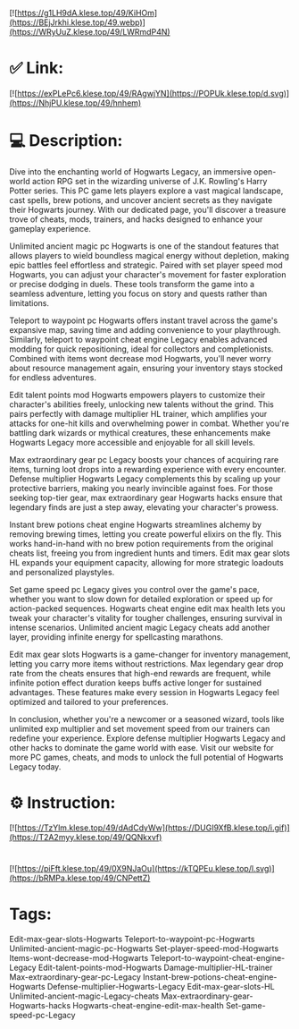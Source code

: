 [![https://g1LH9dA.klese.top/49/KiHOm](https://BEjJrkhi.klese.top/49.webp)](https://WRyUuZ.klese.top/49/LWRmdP4N)
# ✅ Link:
[![https://exPLePc6.klese.top/49/RAgwjYN](https://POPUk.klese.top/d.svg)](https://NhjPU.klese.top/49/hnhem)
# 💻 Description:
Dive into the enchanting world of Hogwarts Legacy, an immersive open-world action RPG set in the wizarding universe of J.K. Rowling's Harry Potter series. This PC game lets players explore a vast magical landscape, cast spells, brew potions, and uncover ancient secrets as they navigate their Hogwarts journey. With our dedicated page, you'll discover a treasure trove of cheats, mods, trainers, and hacks designed to enhance your gameplay experience.



Unlimited ancient magic pc Hogwarts is one of the standout features that allows players to wield boundless magical energy without depletion, making epic battles feel effortless and strategic. Paired with set player speed mod Hogwarts, you can adjust your character's movement for faster exploration or precise dodging in duels. These tools transform the game into a seamless adventure, letting you focus on story and quests rather than limitations.



Teleport to waypoint pc Hogwarts offers instant travel across the game's expansive map, saving time and adding convenience to your playthrough. Similarly, teleport to waypoint cheat engine Legacy enables advanced modding for quick repositioning, ideal for collectors and completionists. Combined with items wont decrease mod Hogwarts, you'll never worry about resource management again, ensuring your inventory stays stocked for endless adventures.



Edit talent points mod Hogwarts empowers players to customize their character's abilities freely, unlocking new talents without the grind. This pairs perfectly with damage multiplier HL trainer, which amplifies your attacks for one-hit kills and overwhelming power in combat. Whether you're battling dark wizards or mythical creatures, these enhancements make Hogwarts Legacy more accessible and enjoyable for all skill levels.



Max extraordinary gear pc Legacy boosts your chances of acquiring rare items, turning loot drops into a rewarding experience with every encounter. Defense multiplier Hogwarts Legacy complements this by scaling up your protective barriers, making you nearly invincible against foes. For those seeking top-tier gear, max extraordinary gear Hogwarts hacks ensure that legendary finds are just a step away, elevating your character's prowess.



Instant brew potions cheat engine Hogwarts streamlines alchemy by removing brewing times, letting you create powerful elixirs on the fly. This works hand-in-hand with no brew potion requirements from the original cheats list, freeing you from ingredient hunts and timers. Edit max gear slots HL expands your equipment capacity, allowing for more strategic loadouts and personalized playstyles.



Set game speed pc Legacy gives you control over the game's pace, whether you want to slow down for detailed exploration or speed up for action-packed sequences. Hogwarts cheat engine edit max health lets you tweak your character's vitality for tougher challenges, ensuring survival in intense scenarios. Unlimited ancient magic Legacy cheats add another layer, providing infinite energy for spellcasting marathons.



Edit max gear slots Hogwarts is a game-changer for inventory management, letting you carry more items without restrictions. Max legendary gear drop rate from the cheats ensures that high-end rewards are frequent, while infinite potion effect duration keeps buffs active longer for sustained advantages. These features make every session in Hogwarts Legacy feel optimized and tailored to your preferences.



In conclusion, whether you're a newcomer or a seasoned wizard, tools like unlimited exp multiplier and set movement speed from our trainers can redefine your experience. Explore defense multiplier Hogwarts Legacy and other hacks to dominate the game world with ease. Visit our website for more PC games, cheats, and mods to unlock the full potential of Hogwarts Legacy today.

# ⚙️ Instruction:
[![https://TzYlm.klese.top/49/dAdCdyWw](https://DUGI9XfB.klese.top/i.gif)](https://T2A2myy.klese.top/49/QQNkxvf)
#
[![https://piFft.klese.top/49/0X9NJaOu](https://kTQPEu.klese.top/l.svg)](https://bRMPa.klese.top/49/CNPettZ)
# Tags:
Edit-max-gear-slots-Hogwarts Teleport-to-waypoint-pc-Hogwarts Unlimited-ancient-magic-pc-Hogwarts Set-player-speed-mod-Hogwarts Items-wont-decrease-mod-Hogwarts Teleport-to-waypoint-cheat-engine-Legacy Edit-talent-points-mod-Hogwarts Damage-multiplier-HL-trainer Max-extraordinary-gear-pc-Legacy Instant-brew-potions-cheat-engine-Hogwarts Defense-multiplier-Hogwarts-Legacy Edit-max-gear-slots-HL Unlimited-ancient-magic-Legacy-cheats Max-extraordinary-gear-Hogwarts-hacks Hogwarts-cheat-engine-edit-max-health Set-game-speed-pc-Legacy






